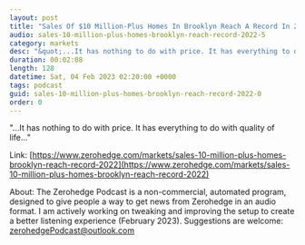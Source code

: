 ```yaml
---
layout: post
title: "Sales Of $10 Million-Plus Homes In Brooklyn Reach A Record In 2022"
audio: sales-10-million-plus-homes-brooklyn-reach-record-2022-5
category: markets
desc: "&quot;...It has nothing to do with price. It has everything to do with quality of life...&quot;"
duration: 00:02:08
length: 128
datetime: Sat, 04 Feb 2023 02:20:00 +0000
tags: podcast
guid: sales-10-million-plus-homes-brooklyn-reach-record-2022-0
order: 0
---
```

&quot;...It has nothing to do with price. It has everything to do with quality of life...&quot;

Link: [https://www.zerohedge.com/markets/sales-10-million-plus-homes-brooklyn-reach-record-2022](https://www.zerohedge.com/markets/sales-10-million-plus-homes-brooklyn-reach-record-2022)

About: The Zerohedge Podcast is a non-commercial, automated program, designed to give people a way to get news from Zerohedge in an audio format.  I am actively working on tweaking and improving the setup to create a better listening experience (February 2023).  Suggestions are welcome: [zerohedgePodcast@outlook.com](mailto:zerohedgePodcast@outlook.com)